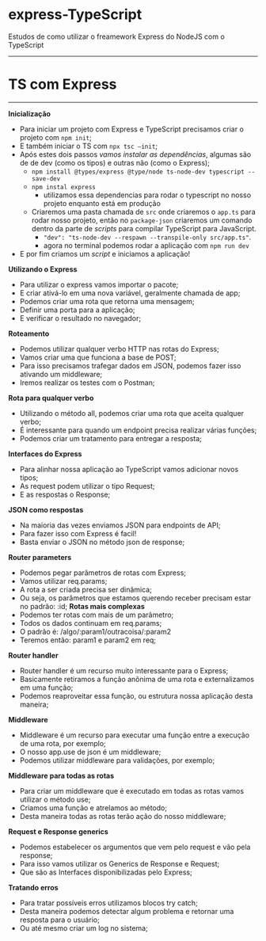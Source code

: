 # express-TypeScript
 Estudos de como utilizar o freamework Express do NodeJS com o TypeScript
***
# TS com Express
***
**Inicialização**
* Para iniciar um projeto com Express e TypeScript precisamos criar o
projeto com `npm init`;
* E também iniciar o TS com `npx tsc –init`;
* Após estes dois passos *vamos instalar as dependências*, algumas são
de de dev (como os tipos) e outras não (como o Express);
    * `npm install @types/express @type/node ts-node-dev typescript --save-dev`
    * `npm instal express`
        * utilizamos essa dependencias para rodar o typescript no nosso projeto enquanto está em produção
    * Criaremos uma pasta chamada de `src` onde criaremos o `app.ts` para rodar nosso projeto, então no `package-json` criaremos um comando dentro da parte de *scripts* para compilar TypeScript para JavaScript.
        * `"dev": "ts-node-dev --respawn --transpile-only src/app.ts"`.
        * agora no terminal podemos rodar a aplicação com `npm run dev`
* E por fim criamos um *script* e iniciamos a aplicação!

**Utilizando o Express**
* Para utilizar o express vamos importar o pacote;
* E criar ativá-lo em uma nova variável, geralmente chamada de app;
* Podemos criar uma rota que retorna uma mensagem;
* Definir uma porta para a aplicação;
* E verificar o resultado no navegador;

**Roteamento**
* Podemos utilizar qualquer verbo HTTP nas rotas do Express;
* Vamos criar uma que funciona a base de POST;
* Para isso precisamos trafegar dados em JSON, podemos fazer isso
ativando um middleware;
* Iremos realizar os testes com o Postman;

**Rota para qualquer verbo**
* Utilizando o método all, podemos criar uma rota que aceita qualquer
verbo;
* É interessante para quando um endpoint precisa realizar várias funções;
* Podemos criar um tratamento para entregar a resposta;

**Interfaces do Express**
* Para alinhar nossa aplicação ao TypeScript vamos adicionar novos tipos;
* As request podem utilizar o tipo Request;
* E as respostas o Response;

**JSON como respostas**
* Na maioria das vezes enviamos JSON para endpoints de API;
* Para fazer isso com Express é facil!
* Basta enviar o JSON no método json de response;

**Router parameters**
* Podemos pegar parâmetros de rotas com Express;
* Vamos utilizar req.params;
* A rota a ser criada precisa ser dinâmica;
* Ou seja, os parâmetros que estamos querendo receber precisam estar no
padrão: :id;
**Rotas mais complexas**
* Podemos ter rotas com mais de um parâmetro;
* Todos os dados continuam em req.params;
* O padrão é: /algo/:param1/outracoisa/:param2
* Teremos então: param1 e param2 em req;

**Router handler**
* Router handler é um recurso muito interessante para o Express;
* Basicamente retiramos a função anônima de uma rota e externalizamos
em uma função;
* Podemos reaproveitar essa função, ou estrutura nossa aplicação desta
maneira;

**Middleware**
* Middleware é um recurso para executar uma função entre a execução de
uma rota, por exemplo;
* O nosso app.use de json é um middleware;
* Podemos utilizar middleware para validações, por exemplo;

**Middleware para todas as rotas**
* Para criar um middleware que é executado em todas as rotas vamos
utilizar o método use;
* Criamos uma função e atrelamos ao método;
* Desta maneira todas as rotas terão ação do nosso middleware;

**Request e Response generics**
* Podemos estabelecer os argumentos que vem pelo request e vão pela
response;
* Para isso vamos utilizar os Generics de Response e Request;
* Que são as Interfaces disponibilizadas pelo Express;

**Tratando erros**
* Para tratar possíveis erros utilizamos blocos try catch;
* Desta maneira podemos detectar algum problema e retornar uma
resposta para o usuário;
* Ou até mesmo criar um log no sistema;
